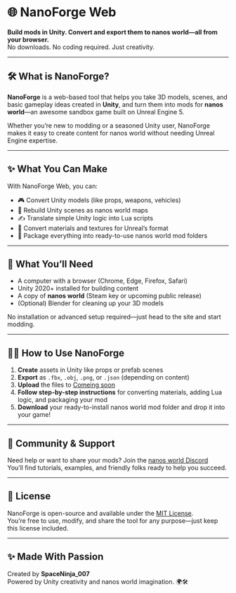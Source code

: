 # 🌐 NanoForge Web

**Build mods in Unity. Convert and export them to nanos world—all from your browser.**  
No downloads. No coding required. Just creativity.

---

## 🛠️ What is NanoForge?

**NanoForge** is a web-based tool that helps you take 3D models, scenes, and basic gameplay ideas created in **Unity**, and turn them into mods for **nanos world**—an awesome sandbox game built on Unreal Engine 5.

Whether you’re new to modding or a seasoned Unity user, NanoForge makes it easy to create content for nanos world without needing Unreal Engine expertise.

---

## ✨ What You Can Make

With NanoForge Web, you can:
- 🎮 Convert Unity models (like props, weapons, vehicles)
- 🧱 Rebuild Unity scenes as nanos world maps
- ✍️ Translate simple Unity logic into Lua scripts
- 🎨 Convert materials and textures for Unreal’s format
- 🚀 Package everything into ready-to-use nanos world mod folders

---

## 🧰 What You’ll Need

- A computer with a browser (Chrome, Edge, Firefox, Safari)
- Unity 2020+ installed for building content
- A copy of **nanos world** (Steam key or upcoming public release)
- (Optional) Blender for cleaning up your 3D models

No installation or advanced setup required—just head to the site and start modding.

---

## 🧑‍💻 How to Use NanoForge

1. **Create** assets in Unity like props or prefab scenes  
2. **Export** as `.fbx`, `.obj`, `.png`, or `.json` (depending on content)  
3. **Upload** the files to [Comeing soon](https://your-nanoforge-url.com)  
4. **Follow step-by-step instructions** for converting materials, adding Lua logic, and packaging your mod  
5. **Download** your ready-to-install nanos world mod folder and drop it into your game!

---

## 📣 Community & Support

Need help or want to share your mods? Join the [nanos world Discord](https://discord.gg/nanos)  
You’ll find tutorials, examples, and friendly folks ready to help you succeed.

---

## 📜 License

NanoForge is open-source and available under the [MIT License](https://opensource.org/licenses/MIT).  
You’re free to use, modify, and share the tool for any purpose—just keep this license included.

---

## ✨ Made With Passion

Created by **SpaceNinja_007**  
Powered by Unity creativity and nanos world imagination. 🌍🛠️  
